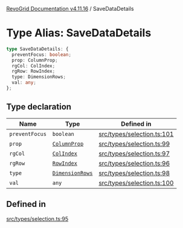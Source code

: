 [RevoGrid Documentation v4.11.16](README.md) / SaveDataDetails

# Type Alias: SaveDataDetails

```ts
type SaveDataDetails: {
  preventFocus: boolean;
  prop: ColumnProp;
  rgCol: ColIndex;
  rgRow: RowIndex;
  type: DimensionRows;
  val: any;
};
```

## Type declaration

| Name | Type | Defined in |
| ------ | ------ | ------ |
| `preventFocus` | `boolean` | [src/types/selection.ts:101](https://github.com/revolist/revogrid/blob/763c92aaba8e74029a3eccde1c674251aae1a42c/src/types/selection.ts#L101) |
| `prop` | [`ColumnProp`](TypeAlias.ColumnProp.md) | [src/types/selection.ts:99](https://github.com/revolist/revogrid/blob/763c92aaba8e74029a3eccde1c674251aae1a42c/src/types/selection.ts#L99) |
| `rgCol` | [`ColIndex`](TypeAlias.ColIndex.md) | [src/types/selection.ts:97](https://github.com/revolist/revogrid/blob/763c92aaba8e74029a3eccde1c674251aae1a42c/src/types/selection.ts#L97) |
| `rgRow` | [`RowIndex`](TypeAlias.RowIndex.md) | [src/types/selection.ts:96](https://github.com/revolist/revogrid/blob/763c92aaba8e74029a3eccde1c674251aae1a42c/src/types/selection.ts#L96) |
| `type` | [`DimensionRows`](TypeAlias.DimensionRows.md) | [src/types/selection.ts:98](https://github.com/revolist/revogrid/blob/763c92aaba8e74029a3eccde1c674251aae1a42c/src/types/selection.ts#L98) |
| `val` | `any` | [src/types/selection.ts:100](https://github.com/revolist/revogrid/blob/763c92aaba8e74029a3eccde1c674251aae1a42c/src/types/selection.ts#L100) |

## Defined in

[src/types/selection.ts:95](https://github.com/revolist/revogrid/blob/763c92aaba8e74029a3eccde1c674251aae1a42c/src/types/selection.ts#L95)
